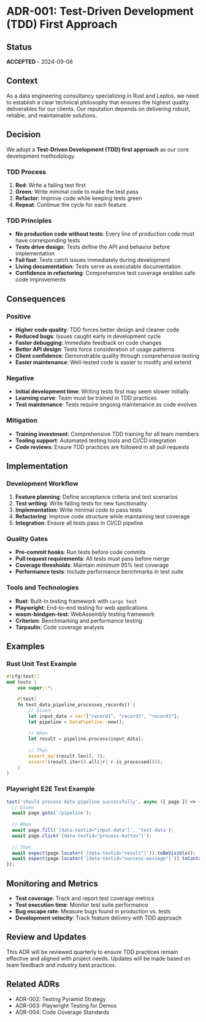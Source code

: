 # ADR-001: Test-Driven Development (TDD) First Approach

## Status
**ACCEPTED** - 2024-09-08

## Context
As a data engineering consultancy specializing in Rust and Leptos, we need to establish a clear technical philosophy that ensures the highest quality deliverables for our clients. Our reputation depends on delivering robust, reliable, and maintainable solutions.

## Decision
We adopt a **Test-Driven Development (TDD) first approach** as our core development methodology.

### TDD Process
1. **Red**: Write a failing test first
2. **Green**: Write minimal code to make the test pass
3. **Refactor**: Improve code while keeping tests green
4. **Repeat**: Continue the cycle for each feature

### TDD Principles
- **No production code without tests**: Every line of production code must have corresponding tests
- **Tests drive design**: Tests define the API and behavior before implementation
- **Fail fast**: Tests catch issues immediately during development
- **Living documentation**: Tests serve as executable documentation
- **Confidence in refactoring**: Comprehensive test coverage enables safe code improvements

## Consequences

### Positive
- **Higher code quality**: TDD forces better design and cleaner code
- **Reduced bugs**: Issues caught early in development cycle
- **Faster debugging**: Immediate feedback on code changes
- **Better API design**: Tests force consideration of usage patterns
- **Client confidence**: Demonstrable quality through comprehensive testing
- **Easier maintenance**: Well-tested code is easier to modify and extend

### Negative
- **Initial development time**: Writing tests first may seem slower initially
- **Learning curve**: Team must be trained in TDD practices
- **Test maintenance**: Tests require ongoing maintenance as code evolves

### Mitigation
- **Training investment**: Comprehensive TDD training for all team members
- **Tooling support**: Automated testing tools and CI/CD integration
- **Code reviews**: Ensure TDD practices are followed in all pull requests

## Implementation

### Development Workflow
1. **Feature planning**: Define acceptance criteria and test scenarios
2. **Test writing**: Write failing tests for new functionality
3. **Implementation**: Write minimal code to pass tests
4. **Refactoring**: Improve code structure while maintaining test coverage
5. **Integration**: Ensure all tests pass in CI/CD pipeline

### Quality Gates
- **Pre-commit hooks**: Run tests before code commits
- **Pull request requirements**: All tests must pass before merge
- **Coverage thresholds**: Maintain minimum 95% test coverage
- **Performance tests**: Include performance benchmarks in test suite

### Tools and Technologies
- **Rust**: Built-in testing framework with `cargo test`
- **Playwright**: End-to-end testing for web applications
- **wasm-bindgen-test**: WebAssembly testing framework
- **Criterion**: Benchmarking and performance testing
- **Tarpaulin**: Code coverage analysis

## Examples

### Rust Unit Test Example
```rust
#[cfg(test)]
mod tests {
    use super::*;

    #[test]
    fn test_data_pipeline_processes_records() {
        // Given
        let input_data = vec!["record1", "record2", "record3"];
        let pipeline = DataPipeline::new();
        
        // When
        let result = pipeline.process(input_data);
        
        // Then
        assert_eq!(result.len(), 3);
        assert!(result.iter().all(|r| r.is_processed()));
    }
}
```

### Playwright E2E Test Example
```typescript
test('should process data pipeline successfully', async ({ page }) => {
  // Given
  await page.goto('/pipeline');
  
  // When
  await page.fill('[data-testid="input-data"]', 'test-data');
  await page.click('[data-testid="process-button"]');
  
  // Then
  await expect(page.locator('[data-testid="result"]')).toBeVisible();
  await expect(page.locator('[data-testid="success-message"]')).toContainText('Processing complete');
});
```

## Monitoring and Metrics
- **Test coverage**: Track and report test coverage metrics
- **Test execution time**: Monitor test suite performance
- **Bug escape rate**: Measure bugs found in production vs. tests
- **Development velocity**: Track feature delivery with TDD approach

## Review and Updates
This ADR will be reviewed quarterly to ensure TDD practices remain effective and aligned with project needs. Updates will be made based on team feedback and industry best practices.

## Related ADRs
- ADR-002: Testing Pyramid Strategy
- ADR-003: Playwright Testing for Demos
- ADR-004: Code Coverage Standards


